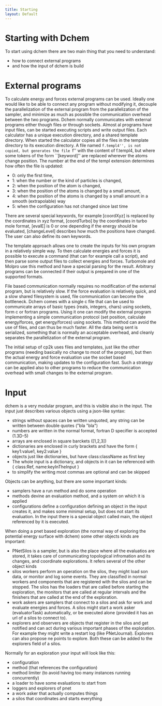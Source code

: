 ```yaml
---
title: Starting
layout: Default
---
```

Starting with Dchem
===================
To start using dchem there are two main thing that you need to understand:
- how to connect external programs
- and how the input of dchem is build

External programs
=================
To calculate energy and forces external programs can be used. Ideally one would like to be able to connect any program without modifying it, decouple the parallelization of the external program from the parallelization of the sampler, and minimize as much as possible the communication overhead between the two programs.
Dchem normally communicates with external programs either though files or through sockets.
Almost al programs have input files, can be started executing scripts and write output files.
Each calculator has a unique execution directory, and a shared template directory. When started the calculator copies all the files in the template directory to its execution directory. A file named ``f.templ4'', is not copied, but generates the file ``f'' with the content of f.templ4, but where some tokens of the form ``\[keyword\]'' are replaced wherever the atoms change position.
The number at the end of the templ extension determines how often the file is updated: 
* 0: only the first time,
* 1: when the number or the kind of particles is changed,
* 2: when the position of the atom is changed,
* 3: when the position of the atoms is changed by a small amount,
* 4: when the position of the atoms is changed by a small amount in a smooth (extrapolable) way
* 5: when the configuration has not changed since last time

There are several special keywords, for example \[coordXyz\] is replaced by the coordinates in xyz format, \[coordTurbo\] by the coordinates in turbo mole format, \[evalE\] is 0 or one depending if the energy should be evaluated, \[changeLevel\] describes how much the positions have changed. The user can also define its own keywords.

The template approach allows one to create the inputs for his own program in a relatively simple way. To then calculate energies and forces it is possible to execute a command (that can for example call a script), and then parse some output files to collect energies and forces.
Turbomole and Molpro use this method and have a special parsing for the result.
Arbitrary programs can be connected if their output is prepared in one of the supported formats.

File based communication normally requires no modification of the external program, but is relatively slow. If the force evaluation is relatively quick, and a slow shared filesystem is used, file communication can become the bottleneck.
Dchem comes with a single c file that can be used to communicate arrays of basic types (reals, integers, chars) using sockets, form c or fortran programs.
Using it one can modify the external program implementing a simple communication protocol (set position, calculate energy/forces, get energy/forces) using sockets. This method can avoid the use of files, and can thus be much faster.
All the data being sent is serialized, something that is normally an acceptable overhead, and cleanly separates the parallelization of the external program.

The initial setup of cp2k uses files and templates, just like the other programs (needing basically no change to most of the program), but then the actual energy and force evaluation use the socket based communication, making updates to the configuration fast.
Such a strategy can be applied also to other programs to reduce the communication overhead with small changes to the external program.

Input
=====

dchem is a very modular program, and this is visible also in the input.
The input just describes various objects using a json-like syntax:
- strings without spaces can be written unquoted, any string can be written between double quotes ("bla \"bla")
- numbers are written in the normal format, fortran D specifier is accepted (1.3D-5)
- arrays are enclosed in square barckets ([1,2,3])
- dictionaries are enclosed in curly brackets and have the form
    { key1:value1, key2:value }
- objects just like dictionaries, but have class:className as first key
- The whole input is a dictionary, and objects in it can be referenced with
    { class:Ref, name:keyInTheInput }
- to simplify the writing most commas are optional and can be skipped

Objects can be anything, but there are some important kinds:
- samplers have a run method and do some operation
- methods devine an evaluation method, and a system on which it is applied
- configurations define a configuration
defining an object in the input creates it, and makes some minimal setup, but does not start its evaluation. In the input there is a special object called main, the object referenced by it is executed.

When doing a pnet based exploration (the normal way of exploring the potential energy surface with dchem) some other objects kinds are important:
- PNetSilos is a sampler, but is also the place where all the evaluatios are stored, it takes care of communicating topological infromation and its changes, and coordinate explorations. It refers several of the other object kinds
- silos workers perform an operation on the silos, they might load son data, or monitor and log some events. They are classified in normal workers and components that are registered with the silos and can be stopped. The silos has the loaders that are called before starting the exploration, the monitors that are called at regular intervals and the finishers that are called at the end of the exploration.
- work askers are samplers that connect to a silos and ask for work and evaluate energies and forces. A silos might start a work asker (evaluatorTask) automatically, or be executed alone (provided it has an url of a silos to connect to).
- explorers and observers are objects that register in the silos and get notified and can act during various important phases of the exploration. For example they might write a restart log (like PNetJournal). Explorers can also propose ne points to explore. Both these can be added to the explorers field of a silos.

Normally for an exploration your input will look like this:
- configuration
- method (that references the configuration)
- method limiter (to avoid having too many instances running concurrently)
- a loader to have some evaluations to start from
- loggers and explorers of pnet
- a work asker that actually computes things
- a silos that coordinates and starts everything
